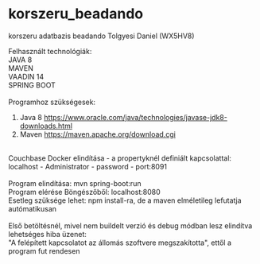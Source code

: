 # korszeru_beadando
korszeru adatbazis beadando Tolgyesi Daniel (WX5HV8)<br>

Felhasznált technológiák:<br>
  JAVA 8<br>
  MAVEN<br>
  VAADIN 14<br>
  SPRING BOOT<br>
<br>
Programhoz szükségesek:<br>
1. Java 8 https://www.oracle.com/java/technologies/javase-jdk8-downloads.html<br>
2. Maven https://maven.apache.org/download.cgi<br>
<br>
Couchbase Docker elindítása - a propertyknél definiált kapcsolattal: localhost - Administrator - password - port:8091<br>
<br>
Program elindítása: mvn spring-boot:run<br>
Program elérése Böngészőből: localhost:8080<br>
Esetleg szüksége lehet: npm install-ra, de a maven elméletileg lefutatja autómatikusan
<br>
<br>
Első betöltésnél, mivel nem buildelt verzió és debug módban lesz elindítva lehetséges hiba üzenet:<br>
"A felépített kapcsolatot az állomás szoftvere megszakította", ettől a program fut rendesen<br><br>
